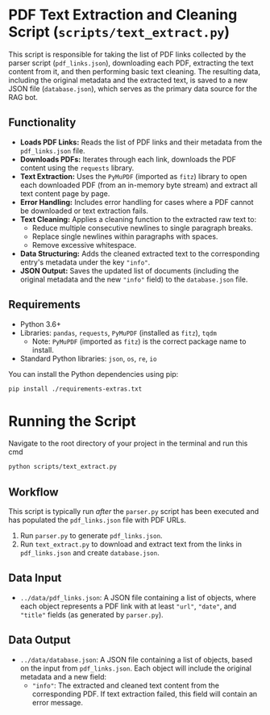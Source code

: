 # PDF Text Extraction and Cleaning Script (`scripts/text_extract.py`)

This script is responsible for taking the list of PDF links collected by the parser script (`pdf_links.json`), downloading each PDF, extracting the text content from it, and then performing basic text cleaning. The resulting data, including the original metadata and the extracted text, is saved to a new JSON file (`database.json`), which serves as the primary data source for the RAG bot.

## Functionality

-   **Loads PDF Links:** Reads the list of PDF links and their metadata from the `pdf_links.json` file.
-   **Downloads PDFs:** Iterates through each link, downloads the PDF content using the `requests` library.
-   **Text Extraction:** Uses the `PyMuPDF` (imported as `fitz`) library to open each downloaded PDF (from an in-memory byte stream) and extract all text content page by page.
-   **Error Handling:** Includes error handling for cases where a PDF cannot be downloaded or text extraction fails.
-   **Text Cleaning:** Applies a cleaning function to the extracted raw text to:
    -   Reduce multiple consecutive newlines to single paragraph breaks.
    -   Replace single newlines within paragraphs with spaces.
    -   Remove excessive whitespace.
-   **Data Structuring:** Adds the cleaned extracted text to the corresponding entry's metadata under the key `"info"`.
-   **JSON Output:** Saves the updated list of documents (including the original metadata and the new `"info"` field) to the `database.json` file.

## Requirements

-   Python 3.6+
-   Libraries: `pandas`, `requests`, `PyMuPDF` (installed as `fitz`), `tqdm`
    *   Note: `PyMuPDF` (imported as `fitz`) is the correct package name to install.
-   Standard Python libraries: `json`, `os`, `re`, `io`

You can install the Python dependencies using pip:

```bash
pip install ./requirements-extras.txt 
```

# Running the Script

Navigate to the root directory of your project in the terminal and run this cmd 

```bash 
python scripts/text_extract.py
```

## Workflow

This script is typically run *after* the `parser.py` script has been executed and has populated the `pdf_links.json` file with PDF URLs.

1.  Run `parser.py` to generate `pdf_links.json`.
2.  Run `text_extract.py` to download and extract text from the links in `pdf_links.json` and create `database.json`.

## Data Input

-   `../data/pdf_links.json`: A JSON file containing a list of objects, where each object represents a PDF link with at least `"url"`, `"date"`, and `"title"` fields (as generated by `parser.py`).

## Data Output

-   `../data/database.json`: A JSON file containing a list of objects, based on the input from `pdf_links.json`. Each object will include the original metadata and a new field:
    -   `"info"`: The extracted and cleaned text content from the corresponding PDF. If text extraction failed, this field will contain an error message.
